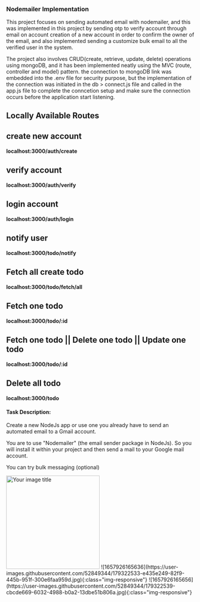 ######
### Nodemailer Implementation


This project focuses on sending automated email with nodemailer, and this was implemented in this project by sending otp to verify account through email on account creation of a new account in order to confirm the owner of the email, and also implemented sending a customize bulk email to all the verified user in the system.

The project also involves CRUD(create, retrieve, update, delete) operations using mongoDB, and it has been implemented neatly using the MVC (route, controller and model) pattern. the connection to mongoDB link was embedded into the .env file for security purpose, but the implementation of the connection was initiated in the db > connect.js file and called in the app.js file to complete the conncetion setup and make sure the connection occurs before the application start listening.



## Locally Available Routes

## create new account
#### localhost:3000/auth/create

## verify account
#### localhost:3000/auth/verify

## login account
#### localhost:3000/auth/login

## notify user
#### localhost:3000/todo/notify

## Fetch all create todo
#### localhost:3000/todo/fetch/all

## Fetch one todo
#### localhost:3000/todo/:id

## Fetch one todo || Delete one todo || Update one todo
#### localhost:3000/todo/:id

## Delete all todo
#### localhost:3000/todo

#### Task Description: 
Create a new NodeJs app or use one you already have to send an automated email to a Gmail account.

You are to use "Nodemailer" (the email sender package in NodeJs). So you will install it within your project and then send a mail to your Google mail account.

You can try bulk messaging (optional)

<img src="[https://github.com/your_image.png](https://user-images.githubusercontent.com/52849344/179322533-e435e249-82f9-445b-951f-300e6faa959d.jpg)" alt="Your image title" width="250"/>
![1657926165636](https://user-images.githubusercontent.com/52849344/179322533-e435e249-82f9-445b-951f-300e6faa959d.jpg){:class="img-responsive"}
![1657926165656](https://user-images.githubusercontent.com/52849344/179322539-cbcde669-6032-4988-b0a2-13dbe51b806a.jpg){:class="img-responsive"}
